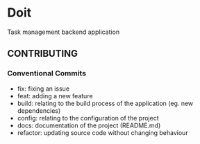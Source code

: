 # Doit

Task management backend application

## CONTRIBUTING

### Conventional Commits

- fix: fixing an issue
- feat: adding a new feature
- build: relating to the build process of the application (eg. new dependencies)
- config: relating to the configuration of the project
- docs: documentation of the project (README.md)
- refactor: updating source code without changing behaviour
